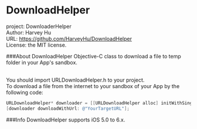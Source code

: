 DownloadHelper
==============
project: DownloaderHelper<br/>
Author: Harvey Hu<br/>
URL: https://github.com/HarveyHu/DownloadHelper<br/>
License: the MIT license.<br/>

###About DownloadHelper
Objective-C class to download a file to temp folder in your App's sandbox.<br/><br/>

You should import URLDownloadHelper.h to your project.<br/>
To download a file from the internet to your sandbox of your App by the following code:<br/>
```Objective-C
URLDownloadHelper* downloader = [[URLDownloadHelper alloc] initWithSingletonMode];
[downloader downloadWithUrl: @"YourTargetURL"];
```
###Info
DownloadHelper supports iOS 5.0 to 6.x.
